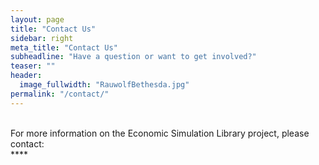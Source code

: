 ```yaml
---
layout: page
title: "Contact Us"
sidebar: right
meta_title: "Contact Us"
subheadline: "Have a question or want to get involved?"
teaser: ""
header:
  image_fullwidth: "RauwolfBethesda.jpg"
permalink: "/contact/"
---
```

<br>
For more information on the Economic Simulation Library project, please contact:
<br>
**<paul.rauwolf@maths.ox.ac.uk>**
